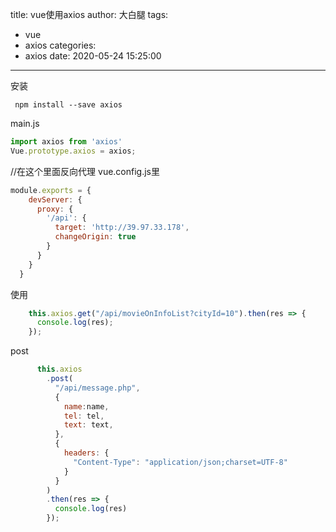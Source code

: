 title: vue使用axios
author: 大白腿
tags:
  - vue
  - axios
categories:
  - axios
date: 2020-05-24 15:25:00
---

安装
```
 npm install --save axios
```
main.js
```js
import axios from 'axios'
Vue.prototype.axios = axios;
```
//在这个里面反向代理
vue.config.js里  
```js
module.exports = {
    devServer: {
      proxy: {
        '/api': {
          target: 'http://39.97.33.178',
          changeOrigin: true
        }
      }
    }
  }
```
使用
```js
    this.axios.get("/api/movieOnInfoList?cityId=10").then(res => {
      console.log(res);
    });
```

post
```js
      this.axios
        .post(
          "/api/message.php",
          {
            name:name,
            tel: tel,
            text: text,
          },
          {
            headers: {
              "Content-Type": "application/json;charset=UTF-8"
            }
          }
        )
        .then(res => {
          console.log(res)
        });
  ```